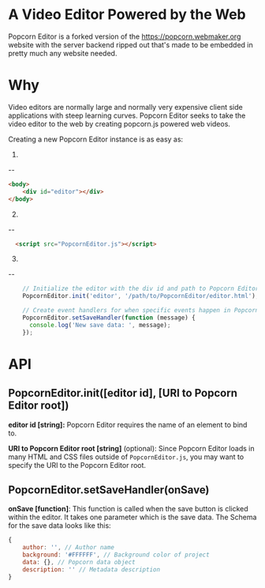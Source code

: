 A Video Editor Powered by the Web
=================================

Popcorn Editor is a forked version of the https://popcorn.webmaker.org website with the
server backend ripped out that's made to be embedded in pretty much any website needed.

Why
===

Video editors are normally large and normally very expensive client side
applications with steep learning curves. Popcorn Editor seeks to take the video editor
to the web by creating popcorn.js powered web videos.

Creating a new Popcorn Editor instance is as easy as:

1.
--
```html
<body>
    <div id="editor"></div>
</body>
```

2.
--
```html
  <script src="PopcornEditor.js"></script>
```


3.
--
```javascript
    // Initialize the editor with the div id and path to Popcorn Editor.
    PopcornEditor.init('editor', '/path/to/PopcornEditor/editor.html');

    // Create event handlers for when specific events happen in Popcorn Editor.
    PopcornEditor.setSaveHandler(function (message) {
      console.log('New save data: ', message);
    });
```

API
===

PopcornEditor.init([editor id], [URI to Popcorn Editor root])
------------------------------------------------

**editor id [string]:** Popcorn Editor requires the name of an element to bind to.

**URI to Popcorn Editor root [string]** (optional): Since Popcorn Editor loads in many HTML and CSS
files outside of `PopcornEditor.js`, you may want to specify the URI to the Popcorn Editor root.

PopcornEditor.setSaveHandler(onSave)
------------------------------

**onSave [function]**: This function is called when the save button is clicked
within the editor. It takes one parameter which is the save data. The Schema
for the save data looks like this:

```javascript
{
    author: '', // Author name
    background: '#FFFFFF', // Background color of project
    data: {}, // Popcorn data object
    description: '' // Metadata description
}
```
